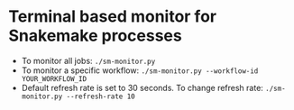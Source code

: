 # Terminal based monitor for Snakemake processes 

* To monitor all jobs: `./sm-monitor.py`
* To monitor a specific workflow: `./sm-monitor.py --workflow-id YOUR_WORKFLOW_ID`
* Default refresh rate is set to 30 seconds. To change refresh rate: `./sm-monitor.py --refresh-rate 10`
